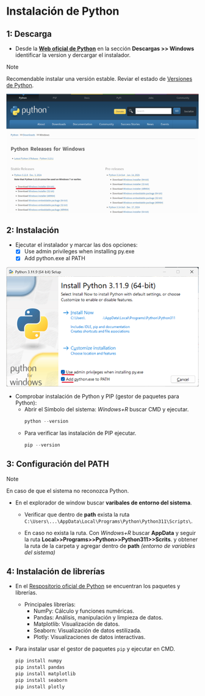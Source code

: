 # Instalación de Python

## 1: Descarga
* Desde la **[Web oficial de Python](https://www.python.org/)** en la sección **Descargas >> Windows** identificar la version y dercargar el instalador.

> [!NOTE]
> Recomendable instalar una versión estable. Reviar el estado de [Versiones de Python](https://devguide.python.org/versions/).

![](./IMG/IMG_01.png)


## 2: Instalación
* Ejecutar el instalador y marcar las dos opciones:
    - [x] Use admin privileges when installing py.exe
    - [x] Add python.exe al PATH

![](./IMG/IMG_02.png)

* Comprobar instalación de Python y PIP (gestor de paquetes para Python):
    * Abrir el Símbolo del sistema: *Windows+R* buscar CMD y ejecutar.
        ```python
        python --version
        ```
    * Para verificar las instalación de PIP ejecutar.
        ```python
        pip --version
        ```


## 3: Configuración del PATH
> [!NOTE]
> En caso de que el sistema no reconozca Python.

* En el explorador de window buscar **varibales de entorno del sistema**.
    * Verificar que dentro de **path** exista la ruta ```C:\Users\...\AppData\Local\Programs\Python\Python311\Scripts\```.

    * En caso no exista la ruta. Con *Windows+R* buscar **AppData** y seguir  la ruta **Local>>Programs>>Python>>Python311>>Scrits**. y obtener la ruta de la carpeta y agregar dentro de **path** *(entorno de variables del sistema)*


## 4: Instalación de librerías
* En el [Respositorio oficial de Python](https://pypi.org/) se encuentran los paquetes y librerías.
    * Principales librerías:
        * NumPy: Cálculo y funciones numéricas.
        * Pandas: Análisis, manipulación y limpieza de datos.
        * Matplotlib: Visualización de datos.
        * Seaborn: Visualización de datos estilizada.
        * Plotly: Visualizaciones de datos interactivas.

* Para instalar usar el gestor de paquetes ```pip``` y ejecutar en CMD.
    ```python
    pip install numpy
    pip install pandas
    pip install matplotlib
    pip install seaborn
    pip install plotly
    ```
